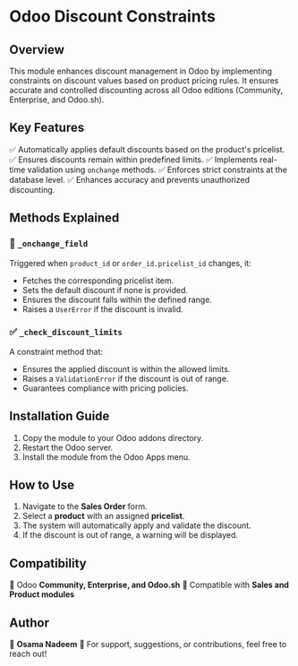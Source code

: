 # Odoo Discount Constraints

## Overview
This module enhances discount management in Odoo by implementing constraints on discount values based on product pricing rules. It ensures accurate and controlled discounting across all Odoo editions (Community, Enterprise, and Odoo.sh).

## Key Features
✅ Automatically applies default discounts based on the product's pricelist.
✅ Ensures discounts remain within predefined limits.
✅ Implements real-time validation using `onchange` methods.
✅ Enforces strict constraints at the database level.
✅ Enhances accuracy and prevents unauthorized discounting.

## Methods Explained
### 🔄 `_onchange_field`
Triggered when `product_id` or `order_id.pricelist_id` changes, it:
- Fetches the corresponding pricelist item.
- Sets the default discount if none is provided.
- Ensures the discount falls within the defined range.
- Raises a `UserError` if the discount is invalid.

### ✅ `_check_discount_limits`
A constraint method that:
- Ensures the applied discount is within the allowed limits.
- Raises a `ValidationError` if the discount is out of range.
- Guarantees compliance with pricing policies.

## Installation Guide
1. Copy the module to your Odoo addons directory.
2. Restart the Odoo server.
3. Install the module from the Odoo Apps menu.

## How to Use
1. Navigate to the **Sales Order** form.
2. Select a **product** with an assigned **pricelist**.
3. The system will automatically apply and validate the discount.
4. If the discount is out of range, a warning will be displayed.

## Compatibility
🔹 Odoo **Community, Enterprise, and Odoo.sh**
🔹 Compatible with **Sales and Product modules**

## Author
👤 **Osama Nadeem**
📩 For support, suggestions, or contributions, feel free to reach out!

